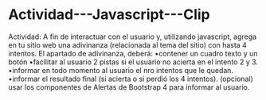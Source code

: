 # Actividad---Javascript---Clip

Actividad:
A fin de interactuar con el usuario y, utilizando javascript, agrega en tu sitio web una adivinanza (relacionada al tema del sitio) con hasta 4 intentos.
El apartado de adivinanza, deberá:
•contener un cuadro texto y un botón
•facilitar al usuario 2 pistas si el usuario no acierta en el intento 2 y 3.
•informar en todo momento al usuario el nro intentos que le quedan.
•informar el resultado final (si acierta o si perdió los 4 intentos).
(opcional) usar los componentes de Alertas de Bootstrap 4 para informar al usuario.
